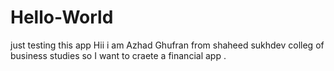 # Hello-World
just testing this app
Hii
i am Azhad Ghufran from shaheed sukhdev colleg of business studies so I want to craete a financial app .
